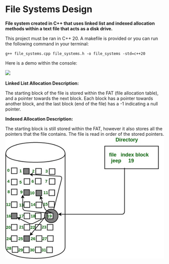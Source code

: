 # File Systems Design

**File system created in C++ that uses linked list and indexed allocation methods within a text file that acts as a disk drive.**

This project must be ran in C++ 20. A makefile is provided or you can run the following command in your terminal:
```
g++ file_systems.cpp file_systems.h -o file_systems -std=c++20
```

Here is a demo within the console:

<img src="demo.gif">

**Linked List Allocation Description:**

The starting block of the file is stored within the FAT (file allocation table), and a pointer towards the next block. Each block has a pointer towards another block, and the last block (end of the file) has a -1 indicating a null pointer.
<imr src="linkedlist.jpeg">
 
**Indexed Allocation Description:**

The starting block is still stored within the FAT, however it also stores all the pointers that the file contains. The file is read in order of the stored pointers.
<img src="indexed.jpeg">
